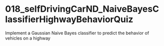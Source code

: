 # 018_selfDrivingCarND_NaiveBayesClassifierHighwayBehaviorQuiz
Implement a Gaussian Naive Bayes classifier to predict the behavior of vehicles on a highway
